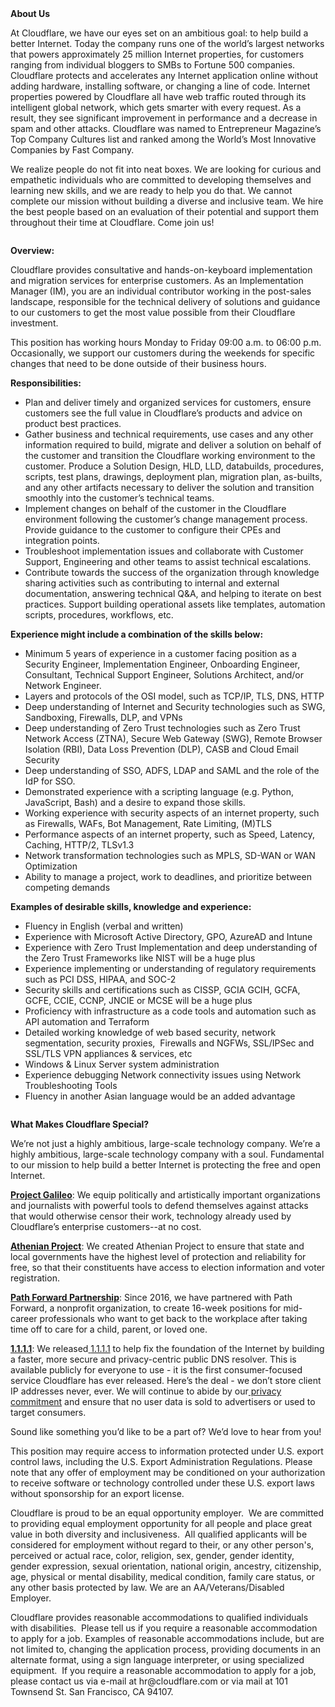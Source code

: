 <div class="content-intro">
	<div><strong>About Us</strong></div>
	<div>
		<p><span style="font-weight: 400;">At Cloudflare, we have our eyes set on an ambitious goal: to help build a better Internet. Today the company runs one of the world’s largest networks that powers approximately 25 million Internet properties, for customers ranging from individual bloggers to SMBs to Fortune 500 companies. Cloudflare protects and accelerates any Internet application online without adding hardware, installing software, or changing a line of code. Internet properties powered by Cloudflare all have web traffic routed through its intelligent global network, which gets smarter with every request. As a result, they see significant improvement in performance and a decrease in spam and other attacks. Cloudflare was named to Entrepreneur Magazine’s Top Company Cultures list and ranked among the World’s Most Innovative Companies by Fast Company.</span><span style="font-weight: 400;">&nbsp;</span></p>
		<p><span style="font-weight: 400;">We realize people do not fit into neat boxes. We are looking for curious and empathetic individuals who are committed to developing themselves and learning new skills, and we are ready to help you do that. We cannot complete our mission without building a diverse and inclusive team. We hire the best people based on an evaluation of their potential and support them throughout their time at Cloudflare. Come join us!&nbsp;</span></p>
	</div>
</div>
<div class="page">
	<div class="section">
		<div class="layoutArea">
			<div class="column">
				<p><strong>Overview:</strong></p>
				<p>Cloudflare provides consultative and hands-on-keyboard implementation and migration services for enterprise customers. As an Implementation Manager (IM), you are an individual contributor working in the post-sales landscape, responsible for the technical delivery of solutions and guidance to our customers to get the most value possible from their Cloudflare investment.</p>
				<p>This position has working hours Monday to Friday 09:00 a.m. to 06:00 p.m. Occasionally, we support our customers during the weekends for specific changes that need to be done outside of their business hours.&nbsp;&nbsp;</p>
				<p><strong>Responsibilities:</strong></p>
				<ul>
					<li>Plan and deliver timely and organized services for customers, ensure customers see the full value in Cloudflare’s products and advice on product best practices.</li>
					<li>Gather business and technical requirements, use cases and any other information required to build, migrate and deliver a solution on behalf of the customer and transition the Cloudflare working environment to the customer. Produce a Solution Design, HLD, LLD, databuilds, procedures, scripts, test plans, drawings, deployment plan, migration plan, as-builts, and any other artifacts necessary to deliver the solution and transition smoothly into the customer’s technical teams.</li>
					<li>Implement changes on behalf of the customer in the Cloudflare environment following the customer’s change management process. Provide guidance to the customer to configure their CPEs and integration points.</li>
					<li>Troubleshoot implementation issues and collaborate with Customer Support, Engineering and other teams to assist technical escalations.</li>
					<li>Contribute towards the success of the organization through knowledge sharing activities such as contributing to internal and external documentation, answering technical Q&amp;A, and helping to iterate on best practices. Support building operational assets like templates, automation scripts, procedures, workflows, etc.</li>
				</ul>
				<p><strong>Experience might include a combination of the skills below:</strong></p>
				<ul>
					<li>Minimum 5 years of experience in a customer facing position as a Security Engineer, Implementation Engineer, Onboarding Engineer, Consultant, Technical Support Engineer, Solutions Architect, and/or Network Engineer.</li>
					<li>Layers and protocols of the OSI model, such as TCP/IP, TLS, DNS, HTTP</li>
					<li>Deep understanding of Internet and Security technologies such as SWG, Sandboxing, Firewalls, DLP, and VPNs</li>
					<li>Deep understanding of Zero Trust technologies such as Zero Trust Network Access (ZTNA), Secure Web Gateway (SWG), Remote Browser Isolation (RBI), Data Loss Prevention (DLP), CASB and Cloud Email Security</li>
					<li>Deep understanding of SSO, ADFS, LDAP and SAML and the role of the IdP for SSO.&nbsp;</li>
					<li>Demonstrated experience with a scripting language (e.g. Python, JavaScript, Bash) and a desire to expand those skills.</li>
					<li>Working experience with security aspects of an internet property, such as Firewalls, WAFs, Bot Management, Rate Limiting, (M)TLS</li>
					<li>Performance aspects of an internet property, such as Speed, Latency, Caching, HTTP/2, TLSv1.3</li>
					<li>Network transformation technologies such as MPLS, SD-WAN or WAN Optimization</li>
					<li>Ability to manage a project, work to deadlines, and prioritize between competing demands</li>
				</ul>
				<p><strong>Examples of desirable skills, knowledge and experience:</strong></p>
				<ul>
					<li>Fluency in English (verbal and written)</li>
					<li>Experience with Microsoft Active Directory, GPO, AzureAD and Intune</li>
					<li>Experience with Zero Trust Implementation and deep understanding of the Zero Trust Frameworks like NIST will be a huge plus</li>
					<li>Experience implementing or understanding of regulatory requirements such as PCI DSS, HIPAA, and SOC-2</li>
					<li>Security skills and certifications such as CISSP, GCIA GCIH, GCFA, GCFE, CCIE, CCNP, JNCIE or MCSE will be a huge plus</li>
					<li>Proficiency with infrastructure as a code tools and automation such as API automation and Terraform</li>
					<li>Detailed working knowledge of web based security, network segmentation, security proxies,&nbsp; Firewalls and NGFWs, SSL/IPSec and SSL/TLS VPN appliances &amp; services, etc</li>
					<li>Windows &amp; Linux Server system administration</li>
					<li>Experience debugging Network connectivity issues using Network Troubleshooting Tools</li>
					<li>Fluency in another Asian language would be an added advantage</li>
				</ul>
			</div>
		</div>
	</div>
</div>
<div class="content-conclusion">
	<p><strong>What Makes Cloudflare Special?</strong></p>
	<p><span style="font-weight: 400;">We’re not just a highly ambitious, large-scale technology company. We’re a highly ambitious, large-scale technology company with a soul. Fundamental to our mission to help build a better Internet is protecting the free and open Internet.</span></p>
	<p><a href="https://blog.cloudflare.com/protecting-free-expression-online/"><strong>Project Galileo</strong></a><span style="font-weight: 400;">: We equip politically and artistically important organizations and journalists with powerful tools to defend themselves against attacks that would otherwise censor their work, technology already used by Cloudflare’s enterprise customers--at no cost.</span></p>
	<p><strong><a href="https://www.cloudflare.com/athenian/">Athenian Project</a></strong><span style="font-weight: 400;">: We created Athenian Project to ensure that state and local governments have the highest level of protection and reliability for free, so that their constituents have access to election information and voter registration.</span></p>
	<p><a href="https://blog.cloudflare.com/tag/path-forward/"><strong>Path Forward Partnership</strong></a><span style="font-weight: 400;">: Since 2016, we have partnered with Path Forward, a nonprofit organization, to create 16-week positions for mid-career professionals who want to get back to the workplace after taking time off to care for a child, parent, or loved one.</span></p>
	<p><a href="https://1.1.1.1/"><strong>1.1.1.1</strong></a><span style="font-weight: 400;">: We released</span><a href="https://1.1.1.1/"> <span style="font-weight: 400;">1.1.1.1</span></a><span style="font-weight: 400;"> to help fix the foundation of the Internet by building a faster, more secure and privacy-centric public DNS resolver. This is available publicly for everyone to use - it is the first consumer-focused service Cloudflare has ever released. Here’s the deal - we don’t store client IP addresses never, ever. We will continue to abide by our</span><a href="https://developers.cloudflare.com/1.1.1.1/privacy/public-dns-resolver"> privacy commitment</a><span style="font-weight: 400;"> and ensure that no user data is sold to advertisers or used to target consumers.</span></p>
	<p><span style="font-weight: 400;">Sound like something you’d like to be a part of? We’d love to hear from you!</span></p>
	<p><span style="font-weight: 400;">This position may require access to information protected under U.S. export control laws, including the U.S. Export Administration Regulations. Please note that any offer of employment may be conditioned on your authorization to receive software or technology controlled under these U.S. export laws without sponsorship for an export license.</span></p>
	<p><span style="font-weight: 400;">Cloudflare is proud to be an equal opportunity employer. &nbsp;We are committed to providing equal employment opportunity for all people and place great value in both diversity and inclusiveness. &nbsp;All qualified applicants will be considered for employment without regard to their, or any other person's, perceived or actual</span> <span style="font-weight: 400;">race, color, religion, sex, gender, gender identity, gender expression, sexual orientation, national origin, ancestry, citizenship, age, physical or mental disability, medical condition, family care status, or any other basis protected by law. </span><span style="font-weight: 400;">We are an AA/Veterans/Disabled Employer.</span></p>
	<p><span style="font-weight: 400;">Cloudflare provides reasonable accommodations to qualified individuals with disabilities. &nbsp;Please tell us if you require a reasonable accommodation to apply for a job. Examples of reasonable accommodations include, but are not limited to, changing the application process, providing documents in an alternate format, using a sign language interpreter, or using specialized equipment. &nbsp;If you require a reasonable accommodation to apply for a job, please contact us via e-mail at </span><span style="font-weight: 400;">hr@cloudflare.com</span><span style="font-weight: 400;"> or via mail at 101 Townsend St. San Francisco, CA 94107.</span></p>
</div>